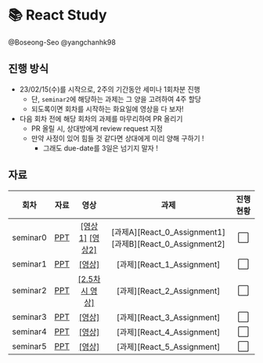 # :books: React Study
@Boseong-Seo @yangchanhk98


## 진행 방식
- 23/02/15(수)를 시작으로, 2주의 기간동안 세미나 1회차분 진행
  + 단, `seminar2`에 해당하는 과제는 그 양을 고려하여 4주 할당
  + 되도록이면 회차를 시작하는 화요일에 영상을 다 보자!
- 다음 회차 전에 해당 회차의 과제를 마무리하여 PR 올리기
  + PR 올릴 시, 상대방에게 review request 지정
  + 만약 사정이 있어 힘들 것 같다면 상대에게 미리 양해 구하기 !
    - 그래도 due-date를 3일은 넘기지 말자 !


## 자료

[React_0_PPT]: https://docs.google.com/presentation/d/1QxcPfGB8fj_vI6U4_1zM9DwWEEGONt8k7mk5ttEA55A/edit?usp=sharing
[React_0_Video1]: https://youtu.be/Q-OpudGgOrA 
[React_0_Video2]: https://youtu.be/WjX1E7NvtlU

[React_1_PPT]: https://docs.google.com/presentation/d/1Hv34EJTSGge8KyoIuLq-P0mb_gaN1lEWgFVgzw4kR20/edit?usp=sharing
[React_1_Video]: https://youtu.be/7o0TZJA0zoA

[React_2_PPT]: https://docs.google.com/presentation/d/1jV75SapwIae923bEhxtbeUrS6OpeCcrXtPZd0DS4yUk/edit?usp=sharing
[React_2_Video]: https://youtu.be/HkTTH3_XQOw

[React_3_PPT]: https://docs.google.com/presentation/d/1eW1YbedI0Gf5-q-45SNqadisT4caaYGMc57iW2S5cOU/edit?usp=sharing
[React_3_Video]: https://youtu.be/vqu6Du_OcOw

[React_4_PPT]: https://docs.google.com/presentation/d/1qCXQkDSBAZbVlLldY-ZiOsvCepL_eafffLng35t2EPc/edit?usp=sharing
[React_4_Video]: https://youtu.be/e6Y3a7UZKS8

[React_5_PPT]: https://docs.google.com/presentation/d/1zlpWXxn_VT82F5LDYimIclzO35imgE2ftOkeCxKzdLs/edit?usp=sharing
[React_5_Video]: https://youtu.be/9-e-dCf7EC4


| 회차     | 자료               | 영상                                              |                        과제                              |      진행 현황     |
| -------  |:-----------------:|:-------------------------------------------------:|:--------------------------------------------------------:|:------------------:|
| seminar0 |[PPT][React_0_PPT] |[[영상1]][React_0_Video1]  [[영상2]][React_0_Video2]|[과제A][React_0_Assignment1]  [과제B][React_0_Assignment2]|:white_large_square:|
| seminar1 |[PPT][React_1_PPT] |[[영상]][React_1_Video]                             |[과제][React_1_Assignment]                                |:white_large_square:|
| seminar2 |[PPT][React_2_PPT] |[[2.5차시 영상]][React_2_Video]                     |[과제][React_2_Assignment]                                |:white_large_square:|  
| seminar3 |[PPT][React_3_PPT] |[[영상]][React_3_Video]                             |[과제][React_3_Assignment]                                |:white_large_square:|
| seminar4 |[PPT][React_4_PPT] |[[영상]][React_4_Video]                             |[과제][React_4_Assignment]                                |:white_large_square:|
| seminar5 |[PPT][React_5_PPT] |[[영상]][React_5_Video]                             |[과제][React_5_Assignment]                                |:white_large_square:|

